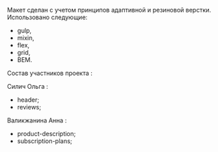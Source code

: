 Макет сделан с учетом принципов адаптивной и резиновой верстки.
Использовано следующие:
- gulp,
- mixin,
- flex,
- grid,
- BEM.



Состав участников проекта :

Силич Ольга :

- header;
- reviews;

Валикжанина Анна :
- product-description;
- subscription-plans;




